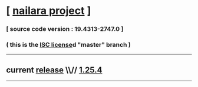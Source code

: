 
# [ [nailara project](http://www.nailara.net/) ]

### [ source code version : 19.4313-2747.0 ]

### ( this is the [ISC license](license)d "master" branch )
---
## current [release](https://github.com/anotherlink/nailara/releases) \\\\// [1.25.4](https://github.com/anotherlink/nailara/releases/tag/1.25.4)
---
